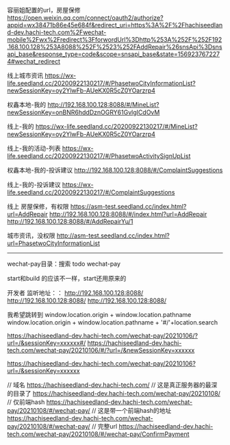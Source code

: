 容丽姐配置的url，房屋保修
https://open.weixin.qq.com/connect/oauth2/authorize?appid=wx38471b86e45e684f&redirect_uri=https%3A%2F%2Fhachiseedland-dev.hachi-tech.com%2Fwechat-mobile%2Fwx%2Fredirect%3FforwordUrl%3Dhttp%253A%252F%252F192.168.100.128%253A8088%252F%2523%252FAddRepair%26snsApi%3Dsnsapi_base&response_type=code&scope=snsapi_base&state=1569237672274#wechat_redirect


线上城市资讯
https://wx-life.seedland.cc/20200922130217/#/PhasetwoCityInformationList?newSessionKey=oy2YlwFb-AUeKX0R5cZ0YOarzrp4

权鑫本地-我的
http://192.168.100.128:8088/#/MineList?newSessionKey=onBNR6hddDznOGRY61GvlgICdOvM

线上-我的
https://wx-life.seedland.cc/20200922130217/#/MineList?newSessionKey=oy2YlwFb-AUeKX0R5cZ0YOarzrp4

线上-我的活动-列表
https://wx-life.seedland.cc/20200922130217/#/PhasetwoActivitySignUpList


权鑫本地-我的-投诉建议
http://192.168.100.128:8088/#/ComplaintSuggestions

线上-我的-投诉建议
https://wx-life.seedland.cc/20200922130217/#/ComplaintSuggestions





线上
房屋保修，有权限
https://asm-test.seedland.cc/index.html?url=AddRepair
http://192.168.100.128:8088/#/index.html?url=AddRepair
http://192.168.100.128:8088/#/AddRepairYu/1

  
城市资讯，没权限
http://asm-test.seedland.cc/index.html?url=PhasetwoCityInformationList


************************************
wechat-pay目录：搜索
todo    wechat-pay

start和build 的应该不一样，start还用原来的



开发者 监听地址：：
http://192.168.100.128:8088/
http://192.168.100.128:8088/
http://192.168.100.128:8088/


我希望跳转到
window.location.origin + window.location.pathname
window.location.origin + window.location.pathname + '#/'+location.search




https://hachiseedland-dev.hachi-tech.com/wechat-pay/20210106/?url=/&sessionKey=xxxxxx#/
https://hachiseedland-dev.hachi-tech.com/wechat-pay/20210106/#/?url=/&newSessionKey=xxxxxx

https://hachiseedland-dev.hachi-tech.com/wechat-pay/20210106?url=/&sessionKey=xxxxxx






//  域名
https://hachiseedland-dev.hachi-tech.com/
//  这是真正服务器的最深的目录了
https://hachiseedland-dev.hachi-tech.com/wechat-pay/20210108/
//  仅前端hash
https://hachiseedland-dev.hachi-tech.com/wechat-pay/20210108/#/wechat-pay/
//  这是带一个前端hash的地址
https://hachiseedland-dev.hachi-tech.com/wechat-pay/20210108/#/wechat-pay/
//  完整url
https://hachiseedland-dev.hachi-tech.com/wechat-pay/20210108/#/wechat-pay/ConfirmPayment
